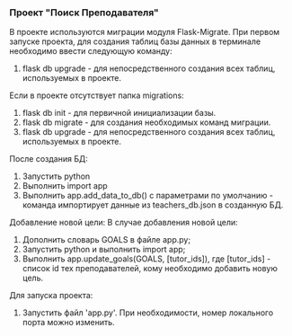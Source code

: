 ### Проект "Поиск Преподавателя"

В проекте используются миграции модуля Flask-Migrate.
При первом запуске проекта, для создания таблиц базы данных в терминале необходимо ввести следующую команду:
1. flask db upgrade - для непосредственного создания всех таблиц, используемых в проекте.

Если в проекте отсутствует папка migrations:
1. flask db init - для первичной инициализации базы.
2. flask db migrate - для создания необходимых команд миграции.
3. flask db upgrade - для непосредственного создания всех таблиц, используемых в проекте.

После создания БД:
1. Запустить python
2. Выполнить import app
3. Выполнить app.add_data_to_db() с параметрами по умолчанию - команда импортирует данные из teachers_db.json в созданную БД.

Добавление новой цели:
В случае добавления новой цели:
1. Дополнить словарь GOALS в файле app.py;
2. Запустить python и выполнить import app;
3. Выполнить app.update_goals(GOALS, [tutor_ids]), где [tutor_ids] - список id тех преподавателей, кому необходимо добавить новую цель.

Для запуска проекта:
1. Запустить файл 'app.py'. При необходимости, номер локального порта можно изменить.
